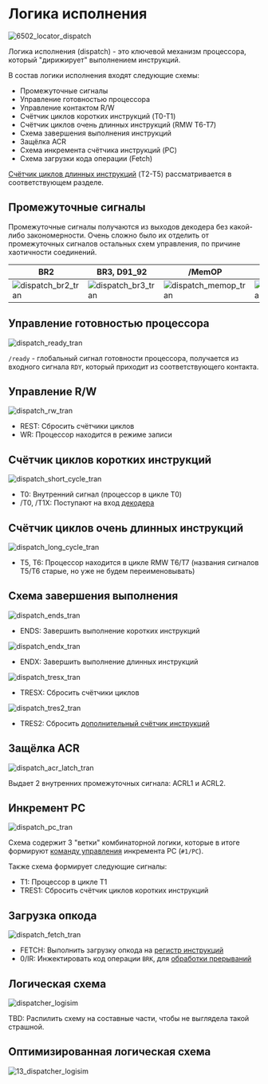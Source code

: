 # Логика исполнения

![6502_locator_dispatch](/BreakingNESWiki/imgstore/6502/6502_locator_dispatch.jpg)

Логика исполнения (dispatch) - это ключевой механизм процессора, который "дирижирует" выполнением инструкций.

В состав логики исполнения входят следующие схемы:
- Промежуточные сигналы
- Управление готовностью процессора
- Управление контактом R/W
- Счётчик циклов коротких инструкций (T0-T1)
- Счётчик циклов очень длинных инструкций (RMW T6-T7)
- Схема завершения выполнения инструкций
- Защёлка ACR
- Схема инкремента счётчика инструкций (PC)
- Схема загрузки кода операции (Fetch)

[Счётчик циклов длинных инструкций](extra_counter.md) (T2-T5) рассматривается в соответствующем разделе.

## Промежуточные сигналы

Промежуточные сигналы получаются из выходов декодера без какой-либо закономерности. Очень сложно было их отделить от промежуточных сигналов остальных схем управления, по причине хаотичности соединений.

|BR2|BR3, D91_92|/MemOP|STORE, STOR|/SHIFT|
|---|---|---|---|---|
|![dispatch_br2_tran](/BreakingNESWiki/imgstore/6502/dispatch_br2_tran.jpg)|![dispatch_br3_tran](/BreakingNESWiki/imgstore/6502/dispatch_br3_tran.jpg)|![dispatch_memop_tran](/BreakingNESWiki/imgstore/6502/dispatch_memop_tran.jpg)|![dispatch_store_tran](/BreakingNESWiki/imgstore/6502/dispatch_store_tran.jpg)|![dispatch_shift_tran](/BreakingNESWiki/imgstore/6502/dispatch_shift_tran.jpg)|

## Управление готовностью процессора

![dispatch_ready_tran](/BreakingNESWiki/imgstore/6502/dispatch_ready_tran.jpg)

`/ready` - глобальный сигнал готовности процессора, получается из входного сигнала `RDY`, который приходит из соответствующего контакта.

## Управление R/W

![dispatch_rw_tran](/BreakingNESWiki/imgstore/6502/dispatch_rw_tran.jpg)

- REST: Сбросить счётчики циклов
- WR: Процессор находится в режиме записи

## Счётчик циклов коротких инструкций

![dispatch_short_cycle_tran](/BreakingNESWiki/imgstore/6502/dispatch_short_cycle_tran.jpg)

- T0: Внутренний сигнал (процессор в цикле T0)
- /T0, /T1X: Поступают на вход [декодера](decoder.md)

## Счётчик циклов очень длинных инструкций

![dispatch_long_cycle_tran](/BreakingNESWiki/imgstore/6502/dispatch_long_cycle_tran.jpg)

- T5, T6: Процессор находится в цикле RMW T6/T7 (названия сигналов T5/T6 старые, но уже не будем переименовывать)

## Схема завершения выполнения

![dispatch_ends_tran](/BreakingNESWiki/imgstore/6502/dispatch_ends_tran.jpg)

- ENDS: Завершить выполнение коротких инструкций

![dispatch_endx_tran](/BreakingNESWiki/imgstore/6502/dispatch_endx_tran.jpg)

- ENDX: Завершить выполнение длинных инструкций

![dispatch_tresx_tran](/BreakingNESWiki/imgstore/6502/dispatch_tresx_tran.jpg)

- TRESX: Сбросить счётчики циклов

![dispatch_tres2_tran](/BreakingNESWiki/imgstore/6502/dispatch_tres2_tran.jpg)

- TRES2: Сбросить [дополнительный счётчик инструкций](extra_counter.md)

## Защёлка ACR

![dispatch_acr_latch_tran](/BreakingNESWiki/imgstore/6502/dispatch_acr_latch_tran.jpg)

Выдает 2 внутренних промежуточных сигнала: ACRL1 и ACRL2.

## Инкремент PC

![dispatch_pc_tran](/BreakingNESWiki/imgstore/6502/dispatch_pc_tran.jpg)

Схема содержит 3 "ветки" комбинаторной логики, которые в итоге формируют [команду управления](context_control.md) инкремента PC (`#1/PC`).

Также схема формирует следующие сигналы:
- T1: Процессор в цикле T1
- TRES1: Сбросить счётчик циклов коротких инструкций

## Загрузка опкода

![dispatch_fetch_tran](/BreakingNESWiki/imgstore/6502/dispatch_fetch_tran.jpg)

- FETCH: Выполнить загрузку опкода на [регистр инструкций](ir.md)
- 0/IR: Инжектировать код операции `BRK`, для [обработки прерываний](interrupts.md)

## Логическая схема

![dispatcher_logisim](/BreakingNESWiki/imgstore/logisim/dispatcher_logisim.jpg)

TBD: Распилить схему на составные части, чтобы не выглядела такой страшной.

## Оптимизированная логическая схема

![13_dispatcher_logisim](/BreakingNESWiki/imgstore/6502/ttlworks/13_dispatcher_logisim.png)
